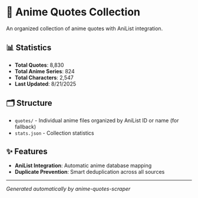 # 🎌 Anime Quotes Collection

An organized collection of anime quotes with AniList integration.

## 📊 Statistics

- **Total Quotes**: 8,830
- **Total Anime Series**: 824
- **Total Characters**: 2,547
- **Last Updated**: 8/21/2025

## 🗂️ Structure

- `quotes/` - Individual anime files organized by AniList ID or name  (for fallback)
- `stats.json` - Collection statistics

## ✨ Features

- **AniList Integration**: Automatic anime database mapping
- **Duplicate Prevention**: Smart deduplication across all sources

---
*Generated automatically by anime-quotes-scraper*

